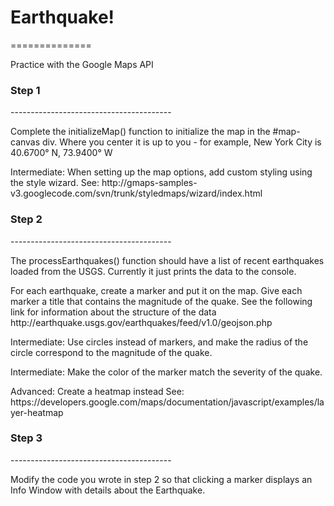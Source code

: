 <h1>Earthquake!</h1>
==============

<p>Practice with the Google Maps API<p>


<h3>Step 1</h3>
----------------------------------------
<p>Complete the initializeMap() function to initialize the map in the #map-canvas div. Where you center it is up to you - for example, New York City is 40.6700° N, 73.9400° W </p>

<p>Intermediate: When setting up the map options, add custom styling using the style wizard.
See: http://gmaps-samples-v3.googlecode.com/svn/trunk/styledmaps/wizard/index.html</p>

<h3>Step 2</h3>
----------------------------------------
<p>The processEarthquakes() function should have a list of recent earthquakes loaded from the USGS. Currently it just prints the data to the console.</p>

<p>For each earthquake, create a marker and put it on the map. Give each marker a title that contains the magnitude of the quake. See the following link for information about the structure of the data http://earthquake.usgs.gov/earthquakes/feed/v1.0/geojson.php</p>

<p>Intermediate: Use circles instead of markers, and make the radius of the circle correspond to the magnitude of the quake.</p>
<p>Intermediate: Make the color of the marker match the severity of the quake.</p>


<p>Advanced: Create a heatmap instead
See: https://developers.google.com/maps/documentation/javascript/examples/layer-heatmap</p>


<h3>Step 3</h3>
----------------------------------------
<p>Modify the code you wrote in step 2 so that clicking a marker displays an Info Window with details about the Earthquake.</p>

